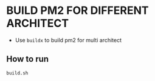 # BUILD PM2 FOR DIFFERENT ARCHITECT

- Use `buildx` to build pm2 for multi architect

## How to run

```bash
build.sh
```
